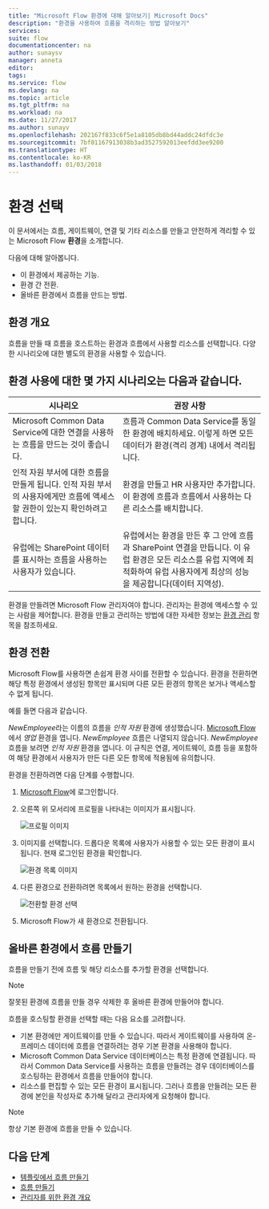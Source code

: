 ```yaml
---
title: "Microsoft Flow 환경에 대해 알아보기| Microsoft Docs"
description: "환경을 사용하여 흐름을 격리하는 방법 알아보기"
services: 
suite: flow
documentationcenter: na
author: sunaysv
manager: anneta
editor: 
tags: 
ms.service: flow
ms.devlang: na
ms.topic: article
ms.tgt_pltfrm: na
ms.workload: na
ms.date: 11/27/2017
ms.author: sunayv
ms.openlocfilehash: 202167f833c6f5e1a8105db8bd44addc24dfdc3e
ms.sourcegitcommit: 7bf01167913038b3ad3527592013eefdd3ee9200
ms.translationtype: HT
ms.contentlocale: ko-KR
ms.lasthandoff: 01/03/2018
---
```

# <a name="choosing-an-environment"></a>환경 선택

이 문서에서는 흐름, 게이트웨이, 연결 및 기타 리소스를 만들고 안전하게 격리할 수 있는 Microsoft Flow **환경**을 소개합니다.

다음에 대해 알아봅니다.

* 이 환경에서 제공하는 기능.
* 환경 간 전환.
* 올바른 환경에서 흐름을 만드는 방법.

## <a name="environments-overview"></a>환경 개요

흐름을 만들 때 흐름을 호스트하는 환경과 흐름에서 사용할 리소스를 선택합니다. 다양한 시나리오에 대한 별도의 환경을 사용할 수 있습니다.

## <a name="here-are-a-few-scenarios-for-using-environments"></a>환경 사용에 대한 몇 가지 시나리오는 다음과 같습니다.

시나리오|권장 사항
-----|-----
Microsoft Common Data Service에 대한 연결을 사용하는 흐름을 만드는 것이 좋습니다.|흐름과 Common Data Service를 동일한 환경에 배치하세요. 이렇게 하면 모든 데이터가 환경(격리 경계) 내에서 격리됩니다.
인적 자원 부서에 대한 흐름을 만들게 됩니다. 인적 자원 부서의 사용자에게만 흐름에 액세스할 권한이 있는지 확인하려고 합니다.|환경을 만들고 HR 사용자만 추가합니다. 이 환경에 흐름과 흐름에서 사용하는 다른 리소스를 배치합니다.
유럽에는 SharePoint 데이터를 표시하는 흐름을 사용하는 사용자가 있습니다.|유럽에서는 환경을 만든 후 그 안에 흐름과 SharePoint 연결을 만듭니다. 이 유럽 환경은 모든 리소스를 유럽 지역에 최적화하여 유럽 사용자에게 최상의 성능을 제공합니다(데이터 지역성).

환경을 만들려면 Microsoft Flow 관리자여야 합니다. 관리자는 환경에 액세스할 수 있는 사람을 제어합니다. 환경을 만들고 관리하는 방법에 대한 자세한 정보는 [환경 관리](environments-overview-admin.md) 항목을 참조하세요.

## <a name="switching-environments"></a>환경 전환

Microsoft Flow를 사용하면 손쉽게 환경 사이를 전환할 수 있습니다. 환경을 전환하면 해당 특정 환경에서 생성된 항목만 표시되며 다른 모든 환경의 항목은 보거나 액세스할 수 없게 됩니다.

예를 들면 다음과 같습니다.

*NewEmployee*라는 이름의 흐름을 *인적 자원* 환경에 생성했습니다. [Microsoft Flow](https://flow.microsoft.com)에서 *영업* 환경을 엽니다. *NewEmployee* 흐름은 나열되지 않습니다. *NewEmployee* 흐름을 보려면 *인적 자원* 환경을 엽니다. 이 규칙은 연결, 게이트웨이, 흐름 등을 포함하여 해당 환경에서 사용자가 만든 다른 모든 항목에 적용됨에 유의합니다.

환경을 전환하려면 다음 단계를 수행합니다.

1. [Microsoft Flow](https://flow.microsoft.com)에 로그인합니다.
1. 오른쪽 위 모서리에 프로필을 나타내는 이미지가 표시됩니다.

   ![프로필 이미지](./media/environments-overview-maker/default-environment.png)

1. 이미지를 선택합니다. 드롭다운 목록에 사용자가 사용할 수 있는 모든 환경이 표시됩니다. 현재 로그인된 환경을 확인합니다.

   ![환경 목록 이미지](./media/environments-overview-maker/all-environments.png)
1. 다른 환경으로 전환하려면 목록에서 원하는 환경을 선택합니다.

   ![전환할 환경 선택](./media/environments-overview-maker/select-europe.png)
1. Microsoft Flow가 새 환경으로 전환됩니다.

## <a name="create-flows-in-the-right-environment"></a>올바른 환경에서 흐름 만들기

흐름을 만들기 전에 흐름 및 해당 리소스를 추가할 환경을 선택합니다.

> [!NOTE]
잘못된 환경에 흐름을 만들 경우 삭제한 후 올바른 환경에 만들어야 합니다.

흐름을 호스팅할 환경을 선택할 때는 다음 요소를 고려합니다.

* 기본 환경에만 게이트웨이를 만들 수 있습니다. 따라서 게이트웨이를 사용하여 온-프레미스 데이터에 흐름을 연결하려는 경우 기본 환경을 사용해야 합니다.
* Microsoft Common Data Service 데이터베이스는 특정 환경에 연결됩니다. 따라서 Common Data Service를 사용하는 흐름을 만들려는 경우 데이터베이스를 호스팅하는 환경에서 흐름을 만들어야 합니다.
* 리소스를 편집할 수 있는 모든 환경이 표시됩니다. 그러나 흐름을 만들려는 모든 환경에 본인을 작성자로 추가해 달라고 관리자에게 요청해야 합니다.

> [!NOTE]
항상 기본 환경에 흐름을 만들 수 있습니다.

## <a name="next-steps"></a>다음 단계

* [템플릿에서 흐름 만들기](get-started-logic-template.md)
* [흐름 만들기](get-started-logic-flow.md)
* [관리자를 위한 환경 개요](environments-overview-admin.md)
